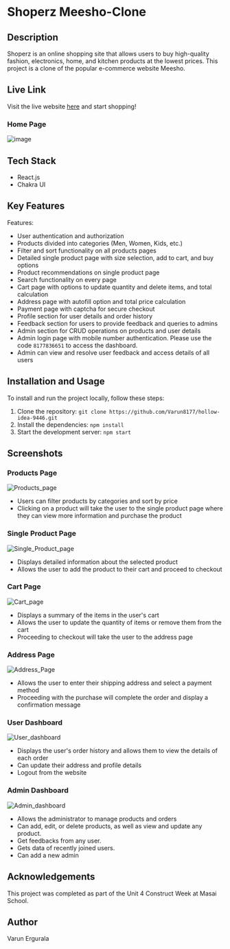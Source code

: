 # Shoperz Meesho-Clone

## Description

Shoperz is an online shopping site that allows users to buy high-quality fashion, electronics, home, and kitchen products at the lowest prices. This project is a clone of the popular e-commerce website Meesho.

## Live Link

Visit the live website [here](https://shoperz-co.netlify.app/) and start shopping!
### Home Page
![image](https://user-images.githubusercontent.com/112754116/230299872-0ad995de-adc0-46ac-aa98-24c129704e0b.png)

## Tech Stack

- React.js
- Chakra UI

## Key Features

Features:
- User authentication and authorization
- Products divided into categories (Men, Women, Kids, etc.)
- Filter and sort functionality on all products pages
- Detailed single product page with size selection, add to cart, and buy options
- Product recommendations on single product page
- Search functionality on every page
- Cart page with options to update quantity and delete items, and total calculation
- Address page with autofill option and total price calculation
- Payment page with captcha for secure checkout
- Profile section for user details and order history
- Feedback section for users to provide feedback and queries to admins
- Admin section for CRUD operations on products and user details
- Admin login page with mobile number authentication. Please use the code ```8177836651``` to access the dashboard.
- Admin can view and resolve user feedback and access details of all users

## Installation and Usage

To install and run the project locally, follow these steps:

1. Clone the repository: `git clone https://github.com/Varun8177/hollow-idea-9446.git`
2. Install the dependencies: `npm install`
3. Start the development server: `npm start`

## Screenshots

### Products Page
![Products_page](https://user-images.githubusercontent.com/112754116/230301748-b2643677-cc99-4344-a985-d79d6b35dc75.png)

- Users can filter products by categories and sort by price
- Clicking on a product will take the user to the single product page where they can view more information and purchase the product

### Single Product Page
![Single_Product_page](https://user-images.githubusercontent.com/112754116/230302064-c553363d-9aa6-4ab6-ba6f-9d45018c8f47.png)

- Displays detailed information about the selected product
- Allows the user to add the product to their cart and proceed to checkout

### Cart Page
![Cart_page](https://user-images.githubusercontent.com/112754116/230302685-b93e71ec-0504-432f-b969-d03c9d545157.png)

- Displays a summary of the items in the user's cart
- Allows the user to update the quantity of items or remove them from the cart
- Proceeding to checkout will take the user to the address page

### Address Page
![Address_Page](https://user-images.githubusercontent.com/112754116/230302919-55b4a861-8027-4546-8a5a-8c561fbafde0.png)

- Allows the user to enter their shipping address and select a payment method
- Proceeding with the purchase will complete the order and display a confirmation message

### User Dashboard
![User_dashboard](https://user-images.githubusercontent.com/112754116/230303372-2046335a-f88e-45ad-b4d0-5dcaa68cca3a.png)

- Displays the user's order history and allows them to view the details of each order
- Can update their address and profile details
- Logout from the website

### Admin Dashboard
![Admin_dashboard](https://user-images.githubusercontent.com/112754116/230304090-bb696ba4-5e47-4d72-87e8-b0b226580030.png)

- Allows the administrator to manage products and orders
- Can add, edit, or delete products, as well as view and update any product.
- Get feedbacks from any user.
- Gets data of recently joined users.
- Can add a new admin


## Acknowledgements

This project was completed as part of the Unit 4 Construct Week at Masai School.

## Author

Varun Ergurala



